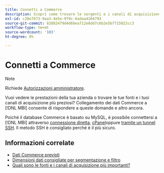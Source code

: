 ```yaml
---
title: Connetti a Commerce
description: Scopri come trovare le sorgenti e i canali di acquisizione più importanti.
exl-id: c20e7673-9aa3-4e5e-979c-6adaa4164793
source-git-commit: 82882479d4d6bea712e8dd7c6b2e5b7715022cc3
workflow-type: tm+mt
source-wordcount: '103'
ht-degree: 0%

---
```


# Connetti a Commerce

>[!NOTE]
>
>Richiede [Autorizzazioni amministratore](../../../administrator/user-management/user-management.md).

Vuoi vedere le prestazioni della tua azienda o trovare le tue fonti e i tuoi canali di acquisizione più preziosi? Collegamento dei dati Commerce a [!DNL MBI] consente di rispondere a queste domande e altro ancora.

Poiché il database Commerce è basato su MySQL, è possibile connettersi a [!DNL MBI] attraverso [connessione diretta](../integrations/mysql-via-a-direct-connection.md), [cPanel](../integrations/mysql-via-cpanel.md)oppure [tramite un tunnel SSH](../integrations/mysql-via-ssh-tunnel.md). Il metodo SSH è consigliato perché è il più sicuro.

## Informazioni correlate

* [Dati Commerce previsti](../integrations/magento-data.md)
* [Dimensioni dati consigliate per segmentazione e filtro](../../../best-practices/segment-filter.md)
* [Quali sono le fonti e i canali di acquisizione più importanti?](../../analysis/most-value-source-channel.md)
